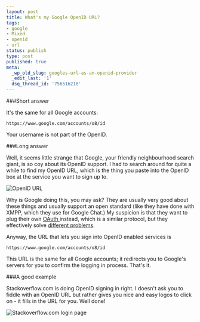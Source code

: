 ```yaml
---
layout: post
title: What's my Google OpenID URL?
tags:
- google
- Mixed
- openid
- url
status: publish
type: post
published: true
meta:
  _wp_old_slug: googles-url-as-an-openid-provider
  _edit_last: '1'
  dsq_thread_id: '756516218'
---
```

###Short answer

It's the same for all Google accounts:

    https://www.google.com/accounts/o8/id

Your username is not part of the OpenID.

###Long answer

Well, it seems little strange that Google, your friendly neighbourhood search giant, is so coy about its OpenID support. I had to search around for quite a while to find my OpenID URL, which is the thing you paste into the OpenID box at the service you want to sign up to.

![OpenID URL](https://lh5.googleusercontent.com/-O_Z-n14nWHY/T1uibV54hfI/AAAAAAAAAo8/4fdi-7ZWKog/s295/Logging%2520in%2520with%2520an%2520OpenID%2520URL.jpg)

Why is Google doing this, you may ask? They are usually very good about these things and usually support an open standard (like they have done with XMPP, which they use for Google Chat.) My suspicion is that they want to plug their own <a title="OAuth Wikipedia page" href="http://en.wikipedia.org/wiki/OAuth">OAuth </a>instead, which is a similar protocol, but they effectively solve <a href="http://softwareas.com/oauth-openid-youre-barking-up-the-wrong-tree-if-you-think-theyre-the-same-thing">different problems</a>.

Anyway, the URL that lets you sign into OpenID enabled services is

    https://www.google.com/accounts/o8/id

This URL is the same for all Google accounts; it redirects you to Google's servers for you to confirm the logging in process. That's it.

###A good example

Stackoverflow.com is doing OpenID signing in right. I doesn't ask you to fiddle with an OpenID URL but rather gives you nice and easy logos to click on - it fills in the URL for you. Well done!

![Stackoverflow.com login page](https://lh4.googleusercontent.com/--cSZ6kT7oNg/T1uiZCGAb1I/AAAAAAAAAoo/WE6Dmn_uUEw/s698/stackoverflow-login.jpg)
